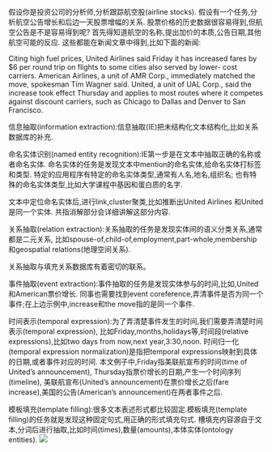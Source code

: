 假设你是投资公司的分析师,分析跟踪航空股(airline stocks).
假设有一个任务,分析航空公告增长和后边一天股票增幅的关系.
股票价格的历史数据很容易得到,但航空公告是不是容易得到呢?
首先得知道航空的名称,提出加价的本质,公告日期,其他航空可能的反应.
这些都能在新闻文章中得到,比如下面的新闻:<br>

Citing high fuel prices, United Airlines said Friday it has increased fares by $6 per round trip on flights to some cities also
served by lower- cost carriers. American Airlines, a unit of AMR Corp., immediately matched the move, spokesman Tim Wagner said.
United, a unit of UAL Corp., said the increase took effect Thursday and applies to most routes where it competes against discount
carriers, such as Chicago to Dallas and Denver to San Francisco.


信息抽取(information extraction):信息抽取(IE)把未结构化文本结构化,比如关系数据库的补充.

命名实体识别(named entity recognition):IE第一步是在文本中抽取正确的名称或者命名实体.
命名实体的任务是发现文本中mention的命名实体,给命名实体打标签和类型.
特定的应用程序有特定的命名实体类型,通常有人名,地名,组织名;
也有特殊的命名实体类型,比如大学课程中基因和蛋白质的名字.

文本中定位命名实体后,进行link,cluster聚类,比如推断出United Airlines 和United是同一个实体.
共指消解部分会详细讲解这部分内容.

关系抽取(relation extraction):关系抽取的任务是发现实体间的语义分类关系,通常都是二元关系,
比如spouse-of,child-of,employment,part-whole,membership和geospatial relations(地理空间关系).

关系抽取与填充关系数据库有着密切的联系。

事件抽取(event extraction):事件抽取的任务是发现实体参与的时间,比如,United和American票价增长.
同事也需要找到event coreference,弄清事件是否为同一个事件;在上边示例中,increase和the move指的是同一个事件.

时间表示(temporal expression):为了弄清楚事件发生的时间,我们需要弄清楚时间表示(temporal expression),
比如Friday,months,holidays等,时间段(relative expressions),比如two days from now,next year,3:30,noon.
时间归一化(temporal expression normalization)是指把temporal expressions映射到具体的日期,或者事件对应的时间.
本文例子中,Friday指美联航宣布的时间(time of United’s announcement),
Thursday指票价增长的日期,产生一个时间序列(timeline),
美联航宣布(United’s announcement)在票价增长之后(fare increase),美国的公告(American’s announcement)在两者事件之后.

模板填充(template filling):很多文本表述形式都比较固定.模板填充(template filling)的任务就是发现这种固定句式,用正确的形式填充句式.
槽填充内容源自于文本,分词后进行抽取,比如时间(times),数量(amounts),本体实体(ontology entities).
![](./pic/槽模板.png)
